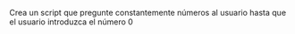 Crea un script que pregunte constantemente números al usuario hasta que el usuario introduzca el número 0